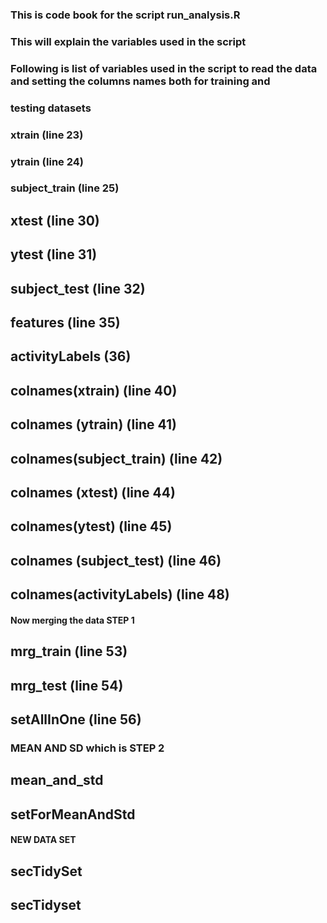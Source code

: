 ### This is code book for the script run_analysis.R
### This will explain the variables used in the script
####
### Following is list of variables used in the script to read the data and setting the columns names both for training and 
### testing datasets

### xtrain (line 23) 
### ytrain (line 24) 
### subject_train (line 25)
## xtest (line 30)
## ytest (line 31)
## subject_test (line 32)
## features (line 35)
## activityLabels (36)
## colnames(xtrain) (line 40)
## colnames (ytrain) (line 41)
## colnames(subject_train) (line 42)
## colnames (xtest) (line 44)
## colnames(ytest) (line 45)
## colnames (subject_test) (line 46)
## colnames(activityLabels) (line 48)

#### Now merging the data STEP 1
## mrg_train (line 53)
## mrg_test (line 54)
## setAllInOne (line 56)

### MEAN AND SD which is STEP 2

## mean_and_std
## setForMeanAndStd


#### NEW DATA SET
## secTidySet
## secTidyset






